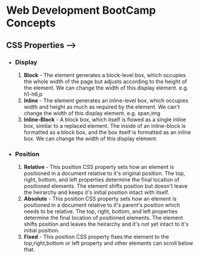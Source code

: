 # Web Development BootCamp Concepts

## CSS Properties -->

 - ### Display
	1. **Block** - The element generates a block-level box, which occupies the whole width of the page but adjusts according to the height of the element. We can change the width of this display element. e.g. h1-h6,p
	2. **Inline** - The element generates an inline-level box, which occupies width and height as much as required by the element. We can't change the width of this display element. e.g. span,img
	3. **Inline-Block** - A block box, which itself is flowed as a single inline box, similar to a replaced element. The inside of an inline-block is formatted as a block box, and the box itself is formatted as an inline box. We can change the width of this display element.
 
 - ### Position
	1. **Relative** - This position CSS property sets how an element is positioned in a document relative to it's original position. The top, right, bottom, and left properties determine the final location of positioned elements. The element shifts position but doesn't leave the heirarchy and keeps it's initial position intact with itself.
	2. **Absolute** - This position CSS property sets how an element is positioned in a document relative to it's parent's position which needs to be relative. The top, right, bottom, and left properties determine the final location of positioned elements. The element shifts position and leaves the heirarchy and it's not yet intact to it's initial position.
	3. **Fixed** - This position CSS property fixes the element to the top,right,bottom or left property and other elements can scroll below that.